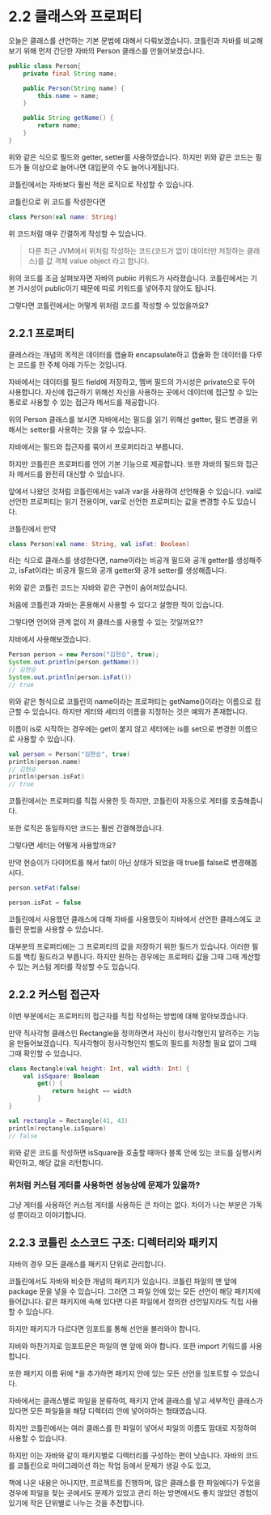 # 2.2 클래스와 프로퍼티
오늘은 클래스를 선언하는 기본 문법에 대해서 다뤄보겠습니다.
코틀린과 자바를 비교해보기 위해 먼저 간단한 자바의 Person 클래스를 만들어보겠습니다.
```java
public class Person{
    private final String name;

    public Person(String name) {
        this.name = name;
    }

    public String getName() {
        return name;
    }
}
```
위와 같은 식으로 필드와 getter, setter를 사용하였습니다.
하지만 위와 같은 코드는 필드가 둘 이상으로 늘어나면 대입문의 수도 늘어나게됩니다.

코틀린에서는 자바보다 훨씬 적은 로직으로 작성할 수 있습니다.

코틀린으로 위 코드를 작성한다면
```kotlin
class Person(val name: String)
```

위 코드처럼 매우 간결하게 작성할 수 있습니다.

> 다른 최근 JVM에서 위처럼 작성하는 코드(코드가 없이 데이터만 저장하는 클래스)를 값 객체 value object 라고 합니다. 

위의 코드를 조금 살펴보자면 자바의 public 키워드가 사라졌습니다.
코틀린에서는 기본 가시성이 public이기 때문에 따로 키워드를 넣어주지 않아도 됩니다.

그렇다면 코틀린에서는 어떻게 위처럼 코드를 작성할 수 있었을까요?

## 2.2.1 프로퍼티
클래스라는 개념의 목적은 데이터를 캡슐화 encapsulate하고 캡슐화 한 데이터를 다루는 코드를 한 주체 아래 가두는 것입니다.

자바에서는 데이터를 필드 field에 저장하고, 멤버 필드의 가시성은 private으로 두어 사용합니다. 자신에 접근하기 위해선 자신을 사용하는 곳에서 데이터에 접근할 수 있는 통로로 사용할 수 있는 접근자 메서드를 제공합니다.

위의 Person 클래스를 보시면 자바에서는
필드를 읽기 위해선 getter, 필드 변경을 위해서는 setter를 사용하는 것을 알 수 있습니다.

자바에서는 필드와 접근자를 묶어서 프로퍼티라고 부릅니다.

하지만 코틀린은 프로퍼티를 언어 기본 기능으로 제공합니다. 또한 자바의 필드와 접근자 메서드를 완전히 대신할 수 있습니다.

앞에서 나왔던 것처럼 코틀린에서는 val과 var을 사용하여 선언해줄 수 있습니다.
val로 선언한 프로퍼티는 읽기 전용이며, var로 선언한 프로퍼티는 값을 변경할 수도 있습니다.

코틀린에서 만약
```kotlin
class Person(val name: String, val isFat: Boolean)
```

라는 식으로 클래스를 생성한다면,
name이라는 비공개 필드와 공개 getter를 생성해주고,
isFat이라는 비공개 필드와 공개 getter와 공개 setter를 생성해줍니다.

위와 같은 코틀린 코드는 자바와 같은 구현이 숨어져있습니다.

처음에 코틀린과 자바는 혼용해서 사용할 수 있다고 설명한 적이 있습니다.

그렇다면 언어와 관계 없이 저 클래스를 사용할 수 있는 것일까요??

자바에서 사용해보겠습니다.
```java
Person person = new Person("김현승", true);
System.out.println(person.getName())
// 김현승
System.out.println(person.isFat())
// true
```

위와 같은 형식으로 코틀린의 name이라는 프로퍼티는 getName()이라는 이름으로 접근할 수 있습니다. 하지만 게터와 세터의 이름을 지정하는 것은 예외가 존재합니다.

이름이 is로 시작하는 경우에는 get이 붙지 않고 세터에는 is를 set으로 변경한 이름으로 사용할 수 있습니다.

```kotlin
val person = Person("김현승", true)
println(person.name)
// 김현승
println(person.isFat)
// true
```
코틀린에서는 프로퍼티를 직접 사용한 듯 하지만, 
코틀린이 자동으로 게터를 호출해줍니다.

또한 로직은 동일하지만 코드는 훨씬 간결해졌습니다.

그렇다면 세터는 어떻게 사용할까요?

만약 현승이가 다이어트를 해서 fat이 아닌 상태가 되었을 때 true를 false로 변경해봅시다.
```java
person.setFat(false)
```

```kotlin
person.isFat = false
```

코틀린에서 사용했던 클래스에 대해 자바를 사용했듯이 자바에서 선언한 클래스에도 코틀린 문법을 사용할 수 있습니다.

대부분의 프로퍼티에는 그 프로퍼티의 값을 저장하기 위한 필드가 있습니다. 이러한 필드를 백킹 필드라고 부릅니다. 하지만 원하는 경우에는 프로퍼티 값을 그때 그때 계산할 수 있는 커스텀 게터를 작성할 수도 있습니다.

## 2.2.2 커스텀 접근자
이번 부분에서는 프로퍼티의 접근자를 직접 작성하는 방법에 대해 알아보겠습니다.

만약 직사각형 클래스인 Rectangle을 정의하면서 자신이 정사각형인지 알려주는 기능을 만들어보겠습니다. 직사각형이 정사각형인지 별도의 필드를 저장할 필요 없이 그때 그때 확인할 수 있습니다.

```kotlin
class Rectangle(val height: Int, val width: Int) {
    val isSquare: Boolean
        get() {
            return height == width
        }
}
```

```kotlin
val rectangle = Rectangle(41, 43)
println(rectangle.isSquare)
// false
```
위와 같은 코드를 작성하면
isSquare을 호출할 때마다 블록 안에 있는 코드를 실행시켜 확인하고, 해당 값을 리턴합니다.

### 위처럼 커스텀 게터를 사용하면 성능상에 문제가 있을까?
그냥 게터를 사용하던 커스텀 게터를 사용하든 큰 차이는 없다.
차이가 나는 부분은 가독성 뿐이라고 이야기합니다.

## 2.2.3 코틀린 소스코드 구조: 디렉터리와 패키지
자바의 경우 모든 클래스를 패키지 단위로 관리합니다.

코틀린에서도 자바와 비슷한 개념의 패키지가 있습니다. 코틀린 파일의 맨 앞에 package 문을 넣을 수 있습니다. 그러면 그 파일 안에 있는 모든 선언이 해당 패키지에 들어갑니다. 같은 패키지에 속해 있다면 다른 파일에서 정의한 선언일지라도 직접 사용할 수 있습니다. 

하지만 패키지가 다르다면 임포트를 통해 선언을 불러와야 합니다. 

자바와 마찬가지로 임포트문은 파일의 맨 앞에 와야 합니다.
또한 import 키워드를 사용합니다.

또한 패키지 이름 뒤에 *을 추가하면 패키지 안에 있는 모든 선언을 임포트할 수 있습니다.

자바에서는 클래스별로 파일을 분류하여,
패키지 안에 클래스를 넣고 세부적인 클래스가 있다면 모든 파일들을 해당 디렉터리 안에 넣어야하는 형태였습니다.

하지만 코틀린에서는 여러 클래스를 한 파일이 넣어서 파일의 이름도 맘대로 지정하여 사용할 수 있습니다. 

하지만 이는 자바와 같이 패키지별로 디렉터리를 구성하는 편이 낫습니다.
자바의 코드를 코틀린으로 마이그레이션 하는 작업 등에서 문제가 생길 수도 있고, 

책에 나온 내용은 아니지만, 프로젝트를 진행하며, 많은 클래스를 한 파일에다가 두었을 경우에 파일을 찾는 곳에서도 문제가 있었고 관리 하는 방면에서도 좋지 않았던 경험이 있기에 작은 단위별로 나누는 것을 추천합니다.